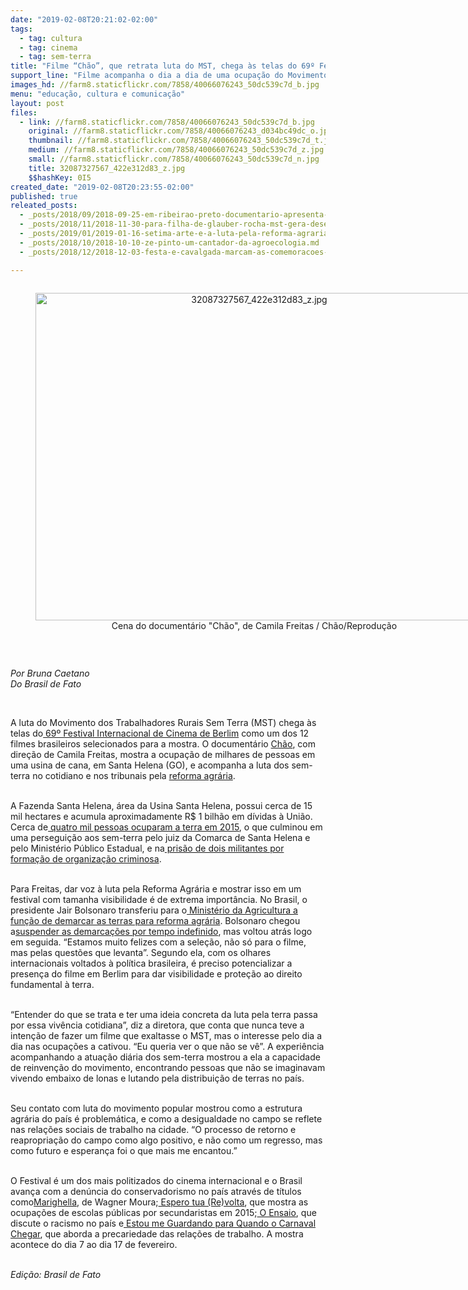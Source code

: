 ```yaml
---
date: "2019-02-08T20:21:02-02:00"
tags:
  - tag: cultura
  - tag: cinema
  - tag: sem-terra
title: "Filme “Chão”, que retrata luta do MST, chega às telas do 69º Festival de Berlim\n"
support_line: "Filme acompanha o dia a dia de uma ocupação do Movimento dos Trabalhadores Sem Terra na Usina Santa Helena, em Goiás\n"
images_hd: //farm8.staticflickr.com/7858/40066076243_50dc539c7d_b.jpg
menu: "educação, cultura e comunicação"
layout: post
files:
  - link: //farm8.staticflickr.com/7858/40066076243_50dc539c7d_b.jpg
    original: //farm8.staticflickr.com/7858/40066076243_d034bc49dc_o.jpg
    thumbnail: //farm8.staticflickr.com/7858/40066076243_50dc539c7d_t.jpg
    medium: //farm8.staticflickr.com/7858/40066076243_50dc539c7d_z.jpg
    small: //farm8.staticflickr.com/7858/40066076243_50dc539c7d_n.jpg
    title: 32087327567_422e312d83_z.jpg
    $$hashKey: 0I5
created_date: "2019-02-08T20:23:55-02:00"
published: true
releated_posts:
  - _posts/2018/09/2018-09-25-em-ribeirao-preto-documentario-apresenta-experiencia-agroflorestal-no-assentamento-mario-lago.md
  - _posts/2018/11/2018-11-30-para-filha-de-glauber-rocha-mst-gera-desenvolvimento-com-producao-de-alimentos.md
  - _posts/2019/01/2019-01-16-setima-arte-e-a-luta-pela-reforma-agraria.md
  - _posts/2018/10/2018-10-10-ze-pinto-um-cantador-da-agroecologia.md
  - _posts/2018/12/2018-12-03-festa-e-cavalgada-marcam-as-comemoracoes-de-aniversario-da-radio-camponesa.md

---
```

<div style="text-align:center">
<figure class="image" style="display:inline-block"><img alt="32087327567_422e312d83_z.jpg" height="524" src="//farm8.staticflickr.com/7858/40066076243_50dc539c7d_b.jpg" width="700" />
<figcaption>Cena do document&aacute;rio &quot;Ch&atilde;o&quot;, de Camila Freitas / Ch&atilde;o/Reprodu&ccedil;&atilde;o</figcaption>
</figure>
</div>

<p dir="ltr">&nbsp;</p>

<p dir="ltr"><em>Por Bruna Caetano<br />
Do Brasil de Fato&nbsp;</em></p>

<p dir="ltr">&nbsp;</p>

<p dir="ltr">A luta do Movimento dos Trabalhadores Rurais Sem Terra (MST) chega &agrave;s telas do<a href="http://www.berlinfestival.de/" rel="external" target="_blank">&nbsp;69&ordm; Festival Internacional de Cinema de Berlim</a>&nbsp;como um dos 12 filmes brasileiros selecionados para a mostra. O document&aacute;rio&nbsp;<a href="https://www.facebook.com/chaofilme/" rel="external" target="_blank">Ch&atilde;o</a>, com dire&ccedil;&atilde;o de Camila Freitas, mostra a ocupa&ccedil;&atilde;o de milhares de pessoas em uma usina de cana, em Santa Helena (GO), e acompanha a luta dos sem-terra no cotidiano e nos tribunais pela&nbsp;<a href="http://www.mst.org.br/reforma-agraria/" rel="external" target="_blank">reforma agr&aacute;ria</a>. &nbsp;</p>

<p dir="ltr"><br />
A Fazenda Santa Helena, &aacute;rea da Usina Santa Helena, possui cerca de 15 mil hectares e acumula aproximadamente R$ 1 bilh&atilde;o em d&iacute;vidas &agrave; Uni&atilde;o. Cerca de<a href="http://www.mst.org.br/2015/10/07/quatro-mil-sem-terra-ocupam-fazenda-santa-helena-em-goias.html" rel="external" target="_blank">&nbsp;quatro mil pessoas ocuparam a terra em 2015</a>, o que culminou em uma persegui&ccedil;&atilde;o aos sem-terra pelo juiz da Comarca de Santa Helena e pelo Minist&eacute;rio P&uacute;blico Estadual, e na<a href="https://www1.folha.uol.com.br/poder/2016/08/1799397-membros-do-mst-sao-presos-com-base-em-lei-de-organizacoes-criminosas.shtml" rel="external" target="_blank">&nbsp;pris&atilde;o de dois militantes por forma&ccedil;&atilde;o de organiza&ccedil;&atilde;o criminosa</a>.</p>

<p dir="ltr"><br />
Para Freitas, dar voz &agrave; luta pela Reforma Agr&aacute;ria e mostrar isso em um festival com tamanha visibilidade &eacute; de extrema import&acirc;ncia. No Brasil, o presidente Jair Bolsonaro transferiu para o<a href="https://g1.globo.com/politica/noticia/2019/01/02/bolsonaro-transfere-para-a-agricultura-as-atribuicoes-sobre-demarcacao-de-terras-indigenas-e-quilombolas.ghtml" rel="external" target="_blank">&nbsp;Minist&eacute;rio da Agricultura a fun&ccedil;&atilde;o de demarcar as terras para reforma agr&aacute;ria</a>. Bolsonaro chegou a<a href="https://www.brasildefato.com.br/2019/01/09/governo-recua-e-suspende-memorando-que-paralisava-reforma-agraria-no-pais/">suspender as demarca&ccedil;&otilde;es por tempo indefinido</a>, mas voltou atr&aacute;s logo em seguida. &ldquo;Estamos muito felizes com a sele&ccedil;&atilde;o, n&atilde;o s&oacute; para o filme, mas pelas quest&otilde;es que levanta&rdquo;. Segundo ela, com os olhares internacionais voltados &agrave; pol&iacute;tica brasileira, &eacute; preciso potencializar a presen&ccedil;a do filme em Berlim para dar visibilidade e prote&ccedil;&atilde;o ao direito fundamental &agrave; terra.</p>

<p dir="ltr"><br />
&ldquo;Entender do que se trata e ter uma ideia concreta da luta pela terra passa por essa viv&ecirc;ncia cotidiana&rdquo;, diz a diretora, que conta que nunca teve a inten&ccedil;&atilde;o de fazer um filme que exaltasse o MST, mas o interesse pelo dia a dia nas ocupa&ccedil;&otilde;es a cativou. &ldquo;Eu queria ver o que n&atilde;o se v&ecirc;&rdquo;. A experi&ecirc;ncia acompanhando a atua&ccedil;&atilde;o di&aacute;ria dos sem-terra mostrou a ela a capacidade de reinven&ccedil;&atilde;o do movimento, encontrando pessoas que n&atilde;o se imaginavam vivendo embaixo de lonas e lutando pela distribui&ccedil;&atilde;o de terras no pa&iacute;s.</p>

<p dir="ltr"><br />
Seu contato com luta do movimento popular mostrou como a estrutura agr&aacute;ria do pa&iacute;s &eacute; problem&aacute;tica, e como a desigualdade no campo se reflete nas rela&ccedil;&otilde;es sociais de trabalho na cidade. &ldquo;O processo de retorno e reapropria&ccedil;&atilde;o do campo como algo positivo, e n&atilde;o como um regresso, mas como futuro e esperan&ccedil;a foi o que mais me encantou.&rdquo;</p>

<p dir="ltr"><br />
O Festival &eacute; um dos mais politizados do cinema internacional&nbsp;e o Brasil avan&ccedil;a com a den&uacute;ncia do conservadorismo no pa&iacute;s atrav&eacute;s de t&iacute;tulos como<a href="https://www.brasildefato.com.br/2019/01/30/estou-preparado-para-a-porrada-diz-wagner-moura-sobre-o-filme-marighella/">Marighella</a>, de Wagner Moura;<a href="http://www.adorocinema.com/filmes/filme-269957/" rel="external" target="_blank">&nbsp;Espero tua (Re)volta</a>, que mostra as ocupa&ccedil;&otilde;es de escolas p&uacute;blicas por secundaristas em 2015;<a href="http://www.adorocinema.com/filmes/filme-271515/" rel="external" target="_blank">&nbsp;O Ensaio</a>, que discute o racismo no pa&iacute;s&nbsp;e<a href="http://www.adorocinema.com/filmes/filme-270566/" rel="external" target="_blank">&nbsp;Estou me Guardando para Quando o Carnaval Chegar</a>, que aborda a precariedade das rela&ccedil;&otilde;es de trabalho. A mostra acontece do dia 7 ao dia 17 de fevereiro.</p>

<p><br />
<em>Edi&ccedil;&atilde;o: Brasil de Fato</em></p>
